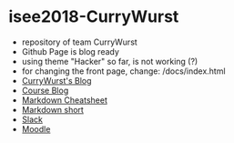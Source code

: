 # isee2018-CurryWurst
<ul>
  <li>repository of team CurryWurst</li>
  <li>Github Page is blog ready</li>
  <li>using theme "Hacker" so far, is not working (?)</li>
<li>for changing the front page, change: /docs/index.html</li>
<li><a href="https://dbse-teaching.github.io/isee2018-CurryWurst/">CurryWurst's Blog</a></li>
<li><a href="https://dbse-teaching.github.io/isee2018/">Course Blog</a></li>
  <li><a href="https://github.com/adam-p/markdown-here/wiki/Markdown-Cheatsheet#emphasis">Markdown Cheatsheet</a></li>
  <li><a href="http://packetlife.net/media/library/16/Markdown.pdf">Markdown short</a></li>
  <li><a href="https://currywurstworkspace.slack.com/messages/CA19F7ML2/">Slack</a></li>
  <li><a href="https://elearning.ovgu.de/course/view.php?id=4181">Moodle</a></li>
  


